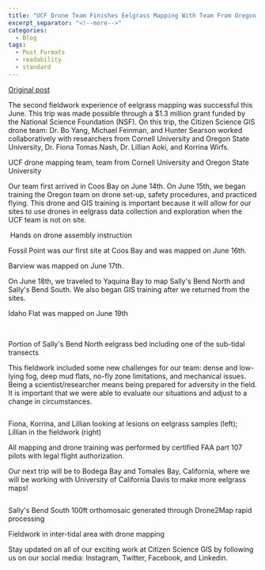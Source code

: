 ```yaml
---
title: "UCF Drone Team Finishes Eelgrass Mapping With Team From Oregon State And Cornell"
excerpt_separator: "<!--more-->"
categories:
  - Blog
tags:
  - Post Formats
  - readability
  - standard
---
```

[Original post](https://www.citizensciencegis.org/blog/ucf-drone-team-finishes-eelgrass-mapping-with-team-from-oregon-state-and-cornell)

The second fieldwork experience of eelgrass mapping was successful this June. This trip was made possible through a $1.3 million grant funded by the National Science Foundation (NSF). On this trip, the Citizen Science GIS drone team: Dr. Bo Yang, Michael Feinman, and Hunter Searson worked collaboratively with researchers from Cornell University and Oregon State University, Dr. Fiona Tomas Nash, Dr. Lillian Aoki, and Korrina Wirfs. 


UCF drone mapping team, team from Cornell University and Oregon State University 

Our team first arrived in Coos Bay on June 14th. On June 15th, we began training the Oregon team on drone set-up, safety procedures, and practiced flying. This drone and GIS training is important because it will allow for our sites to use drones in eelgrass data collection and exploration when the UCF team is not on site.

<img src="{{ site.url }}{{ site.baseurl }}/assets/images/Posts/2019070101.jpg" alt="">
Hands on drone assembly instruction

Fossil Point was our first site at Coos Bay and was mapped on June 16th.

Barview was mapped on June 17th. 

On June 18th, we traveled to Yaquina Bay to map Sally's Bend North and Sally's Bend South. We also began GIS training after we returned from the sites.

Idaho Flat was mapped on June 19th

<img src="{{ site.url }}{{ site.baseurl }}/assets/images/Posts/2019070102.png" alt="">

<img src="{{ site.url }}{{ site.baseurl }}/assets/images/Posts/2019070103.png" alt="">

Portion of Sally's Bend North eelgrass bed including one of the sub-tidal transects

This fieldwork included some new challenges for our team: dense and low-lying fog, deep mud flats, no-fly zone limitations, and mechanical issues. Being a scientist/researcher means being prepared for adversity in the field. It is important that we were able to evaluate our situations and adjust to a change in circumstances.

<img src="{{ site.url }}{{ site.baseurl }}/assets/images/Posts/2019070104.png" alt="">

Fiona, Korrina, and Lillian looking at lesions on eelgrass samples (left); Lillian in the fieldwork (right)

All mapping and drone training was performed by certified FAA part 107 pilots with legal flight authorization.

Our next trip will be to Bodega Bay and Tomales Bay, California, where we will be working with University of California Davis to make more eelgrass maps!

<img src="{{ site.url }}{{ site.baseurl }}/assets/images/Posts/2019070105.png" alt="">

Sally's Bend South 100ft orthomosaic generated through Drone2Map rapid processing 


Fieldwork in inter-tidal area with drone mapping

Stay updated on all of our exciting work at Citizen Science GIS by following us on our social media: Instagram, Twitter, Facebook, and Linkedin.